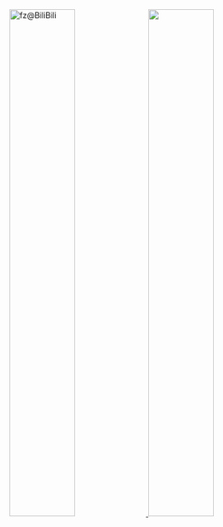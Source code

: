 <a href="https://space.bilibili.com/411715" target="_blank">
  <img src="https://bilibili-stats.vercel.app/api/bilibili?uid=411715" alt="fz@BiliBili" style="width: 48%" />
</a>
<a href="#">
  <img src="https://github-readme-stats.vercel.app/api?username=zheng-fan" style="width: 48%" />
</a>

